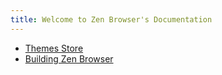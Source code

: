 ```yaml
---
title: Welcome to Zen Browser's Documentation
---
```



* [Themes Store](themes-store/themes-marketplace.md)
* [Building Zen Browser](building-zen-browser/building-zen-browser.md)
